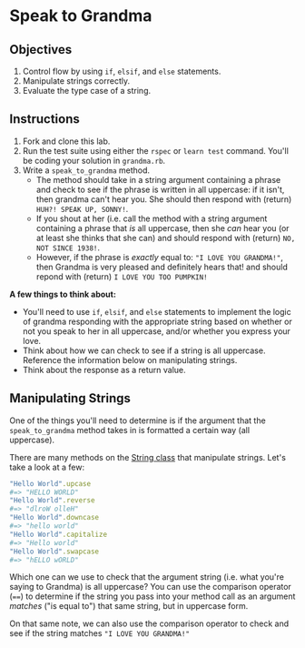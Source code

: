 # Speak to Grandma

## Objectives

1. Control flow by using `if`, `elsif`, and `else` statements.
2. Manipulate strings correctly.
3. Evaluate the type case of a string.

## Instructions

1. Fork and clone this lab.
2. Run the test suite using either the `rspec` or `learn test` command. You'll be coding your solution in `grandma.rb`.
3. Write a `speak_to_grandma` method. 
	* The method should take in a string argument containing a phrase and check to see if the phrase is written in all uppercase: if it isn't, then grandma can't hear you. She should then respond with (return) `HUH?! SPEAK UP, SONNY!`.
	* If you shout at her (i.e. call the method with a string argument containing a phrase that *is* all uppercase, then she *can* hear you (or at least she thinks that she can) and should respond with (return) `NO, NOT SINCE 1938!`.
	* However, if the phrase is *exactly* equal to: `"I LOVE YOU GRANDMA!"`, then Grandma is very pleased and definitely hears that! and should repond with (return) `I LOVE YOU TOO PUMPKIN!`

**A few things to think about:**

* You'll need to use `if`, `elsif`, and `else` statements to implement the logic of grandma responding with the appropriate string based on whether or not you speak to her in all uppercase, and/or whether you express your love. 
* Think about how we can check to see if a string is all uppercase. Reference the information below on manipulating strings. 
* Think about the response as a return value.

## Manipulating Strings

One of the things you'll need to determine is if the argument that the `speak_to_grandma` method takes in is formatted a certain way (all uppercase).

There are many methods on the [String class](http://www.ruby-doc.org/core-2.1.4/String.html) that manipulate strings. Let's take a look at a few:

```ruby
"Hello World".upcase
#=> "HELLO WORLD"
"Hello World".reverse
#=> "dlroW olleH" 
"Hello World".downcase
#=> "hello world" 
"Hello World".capitalize
#=> "Hello world" 
"Hello World".swapcase
#=> "hELLO wORLD" 
```

Which one can we use to check that the argument string (i.e. what you're saying to Grandma) is all uppercase? You can use the comparison operator (`==`) to determine if the string you pass into your method call as an argument *matches* ("is equal to") that same string, but in uppercase form.

On that same note, we can also use the comparison operator to check and see if the string matches `"I LOVE YOU GRANDMA!"`



